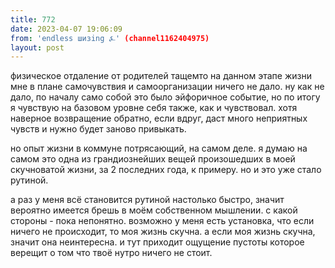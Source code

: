 ```yaml
---
title: 772
date: 2023-04-07 19:06:09
from: 'endless шизing ⍼' (channel1162404975)
layout: post
---
```


физическое отдаление от родителей тащемто на данном этапе жизни мне в плане самочувствия и самоорганизации ничего не дало. ну как не дало, по началу само собой это было эйфоричное событие, но по итогу я чувствую на базовом уровне себя также, как и чувствовал. хотя наверное возвращение обратно, если вдруг, даст много неприятных чувств и нужно будет заново привыкать.

но опыт жизни в коммуне потрясающий, на самом деле. я думаю на самом это одна из грандиознейших вещей произошедших в моей скучноватой жизни, за 2 последних года, к примеру. но и это уже стало рутиной.

а раз у меня всё становится рутиной настолько быстро, значит вероятно имеется брешь в моём собственном мышлении. с какой стороны - пока непонятно. возможно у меня есть установка, что если ничего не происходит, то моя жизнь скучна. а если моя жизнь скучна, значит она неинтересна. и тут приходит ощущение пустоты которое верещит о том что твоё нутро ничего не стоит.
